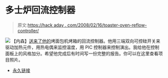 # 多士炉回流控制器

> 原文:[https://hack aday . com/2008/02/16/toaster-oven-reflow-controller/](https://hackaday.com/2008/02/16/toaster-oven-reflow-controller/)

![](../Images/b60b5086b34cef8e67ff3523bf51fed4.png)
【内森】[送来了他的](http://forum.sparkfun.com/viewtopic.php?p=42893)烤面包机烤箱的回流控制器。他用三端双向可控硅开关来驱动加热元件，用热电偶来监控温度，用 PIC 控制器来控制演出。我给他在控制面板上的风格加分。希望他完成后有时间写一份完整的报告。你可以在这里查看项目照片。

*   [永久链接](http://forum.sparkfun.com/viewtopic.php?p=42893)
